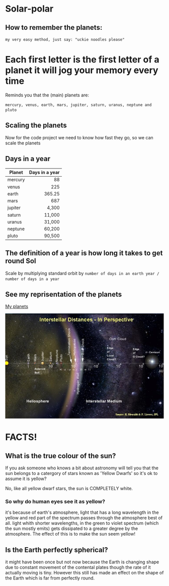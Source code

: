 # Solar-polar

## How to remember the planets:

```
my very easy method, just say: "uckie noodles please"
```
# Each first letter is the first letter of a planet it will jog your memory every time
Reminds you that the (main) planets are:
```
mercury, venus, earth, mars, jupiter, saturn, uranus, neptune and pluto
```

## Scaling the planets

Now for the code project we need to know how fast they go, so we can scale the planets

## Days in a year

Planet | Days in a year
--- | ---: 
mercury | 88
venus | 225 
earth | 365.25
mars | 687
jupiter | 4,300
saturn | 11,000
uranus | 31,000
neptune | 60,200
pluto | 90,500

## The definition of a year is how long it takes to get round Sol

Scale by multiplying standard orbit by `number of days in an earth year / number of days in a year`

## See my reprisentation of the planets

[My planets](https://mewhubhawk.github.io/Solar-polar/)

![all the things in the solar system](distance-to-alpha-centuri.jpg)

# FACTS!

## What is the true colour of the sun?

If you ask someone who knows a bit about astronomy will tell you that the
sun belongs to a catergory of stars known as 'Yellow Dwarfs' so it's ok to 
assume it is yellow?

No, like all yellow dwarf stars, the sun is COMPLETELY white.

### So why do human eyes see it as yellow?

it's because of earth's atmosphere, light that has a long 
wavelength in the yellow and red part of the spectrum passes 
through the atmosphere best of all.
light whith shorter wavelengths, in the green to violet spectrum 
(which the sun mostly emits) gets dissipated to a greater degree
by the atmosphere.
The effect of this is to make the sun seem yellow!

## Is the Earth perfectly spherical?

it might have been once but not now because the Earth is changing
shape due to constant movement of the contental plates though the 
rate of it actually moving is tiny. However this still has made an 
effect on the shape of the Earth which is far from perfectly round.


